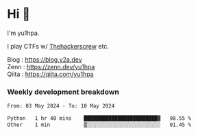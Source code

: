 # Hi 👋

I'm yu1hpa.

I play CTFs w/ [Thehackerscrew](https://www.thehackerscrew.team/) etc.

Blog : https://blog.y2a.dev  
Zenn : https://zenn.dev/yu1hpa  
Qiita : https://qiita.com/yu1hpa  

### Weekly development breakdown

<!--START_SECTION:waka-->

```txt
From: 03 May 2024 - To: 10 May 2024

Python   1 hr 40 mins    ████████████████████████▓   98.55 %
Other    1 min           ▒░░░░░░░░░░░░░░░░░░░░░░░░   01.45 %
```

<!--END_SECTION:waka-->


